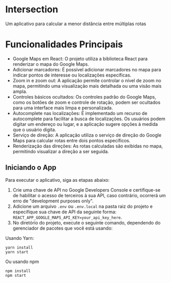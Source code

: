 # Intersection
Um aplicativo para calcular a menor distância entre múltiplas rotas

# Funcionalidades Principais
- Google Maps em React: O projeto utiliza a biblioteca React para renderizar o mapa do Google Maps.
- Adicionar marcadores: É possível adicionar marcadores no mapa para indicar pontos de interesse ou localizações específicas.
- Zoom in e zoom out: A aplicação permite controlar o nível de zoom no mapa, permitindo uma visualização mais detalhada ou uma visão mais ampla.
- Controles básicos ocultados: Os controles padrão do Google Maps, como os botões de zoom e controle de rotação, podem ser ocultados para uma interface mais limpa e personalizada.
- Autocomplete nas localizações: É implementado um recurso de autocomplete para facilitar a busca de localizações. Os usuários podem digitar um endereço ou lugar, e a aplicação sugere opções à medida que o usuário digita.
- Serviço de direção: A aplicação utiliza o serviço de direção do Google Maps para calcular rotas entre dois pontos específicos.
- Renderização das direções: As rotas calculadas são exibidas no mapa, permitindo visualizar a direção a ser seguida.

## Iniciando o App

Para executar o aplicativo, siga as etapas abaixo:

1. Crie uma chave de API no Google Developers Console e certifique-se de habilitar o acesso de terceiros à sua API, caso contrário, ocorrerá um erro de "development purposes only".
2. Adicione um arquivo `.env` ou `.env.local` na pasta raiz do projeto e especifique sua chave de API da seguinte forma: `REACT_APP_GOOGLE_MAPS_API_KEY=your_api_key_here`.
3. No diretório do projeto, execute o seguinte comando, dependendo do gerenciador de pacotes que você está usando:

Usando Yarn:

```
yarn install
yarn start
```

Ou usando npm

```
npm install
npm start
```

